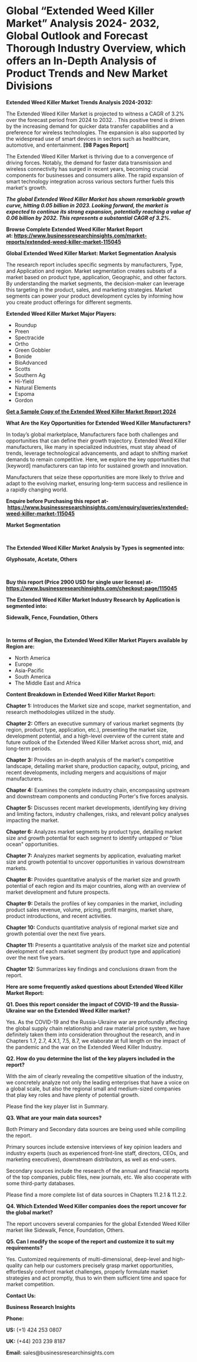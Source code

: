  <h1>Global “Extended Weed Killer Market” Analysis 2024- 2032, Global Outlook and Forecast Thorough Industry Overview, which offers an In-Depth Analysis of Product Trends and New Market Divisions</h1>
<p><strong>Extended Weed Killer Market Trends Analysis 2024-2032:</strong></p><p>The Extended Weed Killer Market is projected to witness a CAGR of 3.2% over the forecast period from 2024 to 2032. . This positive trend is driven by the increasing demand for quicker data transfer capabilities and a preference for wireless technologies. The expansion is also supported by the widespread use of smart devices in sectors such as healthcare, automotive, and entertainment. <strong>[98 Pages Report]</strong></p><p>The Extended Weed Killer Market is thriving due to a convergence of driving forces. Notably, the demand for faster data transmission and wireless connectivity has surged in recent years, becoming crucial components for businesses and consumers alike. The rapid expansion of smart technology integration across various sectors further fuels this market's growth.</p><p><strong><em>The global Extended Weed Killer Market has shown remarkable growth curve, hitting 0.05 billion in 2023. Looking forward, the market is expected to continue its strong expansion, potentially reaching a value of 0.06 billion by 2032. This represents a substantial CAGR of 3.2%.</em></strong></p><p><strong>Browse Complete Extended Weed Killer Market Report at:&nbsp;<a href="https://www.businessresearchinsights.com/market-reports/extended-weed-killer-market-115045">https://www.businessresearchinsights.com/market-reports/extended-weed-killer-market-115045</a></strong></p><p><strong>Global Extended Weed Killer Market: Market Segmentation Analysis</strong></p><p>The research report includes specific segments by manufacturers, Type, and Application and region. Market segmentation creates subsets of a market based on product type, application, Geographic, and other factors. By understanding the market segments, the decision-maker can leverage this targeting in the product, sales, and marketing strategies. Market segments can power your product development cycles by informing how you create product offerings for different segments.</p><p><strong>Extended Weed Killer Market Major Players: </strong></p><p><ul><li>Roundup<li>Preen<li>Spectracide<li>Ortho<li>Green Gobbler<li>Bonide<li>BioAdvanced<li>Scotts<li>Southern Ag<li>Hi-Yield<li>Natural Elements<li>Espoma<li>Gordon</ul></p><p><strong><a href="https://www.businessresearchinsights.com/enquiry/request-sample-pdf/extended-weed-killer-market-115045">Get a Sample Copy of the Extended Weed Killer Market Report 2024</a></strong></p><p><strong>What Are the Key Opportunities for Extended Weed Killer Manufacturers?</strong></p><p>In today&rsquo;s global marketplace, Manufacturers face both challenges and opportunities that can define their growth trajectory. Extended Weed Killer manufacturers, like many in specialized industries, must stay ahead of trends, leverage technological advancements, and adapt to shifting market demands to remain competitive. Here, we explore the key opportunities that [keyword] manufacturers can tap into for sustained growth and innovation.</p><p>Manufacturers that seize these opportunities are more likely to thrive and adapt to the evolving market, ensuring long-term success and resilience in a rapidly changing world.</p><p><strong>Enquire before Purchasing this report at-&nbsp;<a href="https://www.businessresearchinsights.com/enquiry/queries/extended-weed-killer-market-115045">https://www.businessresearchinsights.com/enquiry/queries/extended-weed-killer-market-115045</a></strong></p><p><strong>Market Segmentation</strong></p><p>&nbsp;</p><p><strong>The Extended Weed Killer Market Analysis by Types is segmented into:</strong></p><p><strong>Glyphosate, Acetate, Others</strong></p><p><strong>&nbsp;</strong></p><p><strong>Buy this report (Price 2900 USD for single user license) at- <a href="https://www.businessresearchinsights.com/checkout-page/115045">https://www.businessresearchinsights.com/checkout-page/115045</a> </strong></p><p><strong>The Extended Weed Killer Market Industry Research by Application is segmented into:</strong></p><p><strong>Sidewalk, Fence, Foundation, Others</strong></p><p>&nbsp;</p><p><strong>In terms of Region, the Extended Weed Killer Market Players available by Region are:</strong></p><ul><li>North America</li><li>Europe</li><li>Asia-Pacific</li><li>South America</li><li>The Middle East and Africa</li></ul><p><strong>Content Breakdown in Extended Weed Killer Market Report:</strong></p><p><strong>Chapter 1:</strong>&nbsp;Introduces the Market size and scope, market segmentation, and research methodologies utilized in the study.</p><p><strong>Chapter 2:</strong>&nbsp;Offers an executive summary of various market segments (by region, product type, application, etc.), presenting the market size, development potential, and a high-level overview of the current state and future outlook of the Extended Weed Killer Market across short, mid, and long-term periods.</p><p><strong>Chapter 3:</strong>&nbsp;Provides an in-depth analysis of the market's competitive landscape, detailing market share, production capacity, output, pricing, and recent developments, including mergers and acquisitions of major manufacturers.</p><p><strong>Chapter 4:</strong>&nbsp;Examines the complete industry chain, encompassing upstream and downstream components and conducting Porter's five forces analysis.</p><p><strong>Chapter 5:</strong>&nbsp;Discusses recent market developments, identifying key driving and limiting factors, industry challenges, risks, and relevant policy analyses impacting the market.</p><p><strong>Chapter 6:</strong>&nbsp;Analyzes market segments by product type, detailing market size and growth potential for each segment to identify untapped or "blue ocean" opportunities.</p><p><strong>Chapter 7:</strong>&nbsp;Analyzes market segments by application, evaluating market size and growth potential to uncover opportunities in various downstream markets.</p><p><strong>Chapter 8:</strong>&nbsp;Provides quantitative analysis of the market size and growth potential of each region and its major countries, along with an overview of market development and future prospects.</p><p><strong>Chapter 9:</strong>&nbsp;Details the profiles of key companies in the market, including product sales revenue, volume, pricing, profit margins, market share, product introductions, and recent activities.</p><p><strong>Chapter 10:</strong>&nbsp;Conducts quantitative analysis of regional market size and growth potential over the next five years.</p><p><strong>Chapter 11:</strong>&nbsp;Presents a quantitative analysis of the market size and potential development of each market segment (by product type and application) over the next five years.</p><p><strong>Chapter 12:</strong>&nbsp;Summarizes key findings and conclusions drawn from the report.</p><p><strong>Here are some frequently asked questions about Extended Weed Killer Market Report:</strong></p><p><strong>Q1. Does this report consider the impact of COVID-19 and the Russia-Ukraine war on the Extended Weed Killer market?</strong></p><p>Yes. As the COVID-19 and the Russia-Ukraine war are profoundly affecting the global supply chain relationship and raw material price system, we have definitely taken them into consideration throughout the research, and in Chapters 1.7, 2.7, 4.X.1, 7.5, 8.7, we elaborate at full length on the impact of the pandemic and the war on the Extended Weed Killer Industry.</p><p><strong>Q2. How do you determine the list of the key players included in the report?</strong></p><p>With the aim of clearly revealing the competitive situation of the industry, we concretely analyze not only the leading enterprises that have a voice on a global scale, but also the regional small and medium-sized companies that play key roles and have plenty of potential growth.</p><p>Please find the key player list in Summary.</p><p><strong>Q3. What are your main data sources?</strong></p><p>Both Primary and Secondary data sources are being used while compiling the report.</p><p>Primary sources include extensive interviews of key opinion leaders and industry experts (such as experienced front-line staff, directors, CEOs, and marketing executives), downstream distributors, as well as end-users.</p><p>Secondary sources include the research of the annual and financial reports of the top companies, public files, new journals, etc. We also cooperate with some third-party databases.</p><p>Please find a more complete list of data sources in Chapters 11.2.1 &amp; 11.2.2.</p><p><strong>Q4. Which Extended Weed Killer companies does the report uncover for the global market?</strong></p><p>The report uncovers several companies for the global Extended Weed Killer market like Sidewalk, Fence, Foundation, Others.</p><p><strong>Q5. Can I modify the scope of the report and customize it to suit my requirements?</strong></p><p>Yes. Customized requirements of multi-dimensional, deep-level and high-quality can help our customers precisely grasp market opportunities, effortlessly confront market challenges, properly formulate market strategies and act promptly, thus to win them sufficient time and space for market competition.</p><p><strong>Contact Us:&nbsp;</strong></p><p><strong>Business Research Insights</strong></p><p><strong>Phone:</strong></p><p><strong>US:</strong>&nbsp;(+1) 424 253 0807</p><p><strong>UK:</strong>&nbsp;(+44) 203 239 8187</p><p><strong>Email:</strong>&nbsp;sales@businessresearchinsights.com</p>


